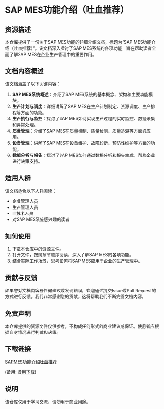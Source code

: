 # SAP MES功能介绍（吐血推荐）

## 资源描述

本仓库提供了一份关于SAP MES功能的详细介绍文档，标题为“SAP MES功能介绍（吐血推荐）”。该文档深入探讨了SAP MES系统的各项功能，旨在帮助读者全面了解SAP MES在企业生产管理中的重要作用。

## 文档内容概述

该文档涵盖了以下关键内容：

1. **SAP MES系统概述**：介绍了SAP MES系统的基本概念、架构和主要功能模块。
2. **生产计划与调度**：详细讲解了SAP MES在生产计划制定、资源调度、生产排程等方面的功能。
3. **生产执行与监控**：探讨了SAP MES如何实现生产过程的实时监控、数据采集和异常处理。
4. **质量管理**：介绍了SAP MES在质量控制、质量检测、质量追溯等方面的应用。
5. **设备管理**：讲解了SAP MES在设备维护、故障诊断、预防性维护等方面的功能。
6. **数据分析与报告**：探讨了SAP MES如何通过数据分析和报告生成，帮助企业进行决策支持。

## 适用人群

该文档适合以下人群阅读：

- 企业管理人员
- 生产管理人员
- IT技术人员
- 对SAP MES系统感兴趣的读者

## 如何使用

1. 下载本仓库中的资源文件。
2. 打开文件，按照章节顺序阅读，深入了解SAP MES的各项功能。
3. 结合实际工作场景，思考如何将SAP MES应用于企业的生产管理中。

## 贡献与反馈

如果您对文档内容有任何建议或发现错误，欢迎通过提交Issue或Pull Request的方式进行反馈。我们非常感谢您的贡献，这将帮助我们不断完善文档内容。

## 免责声明

本仓库提供的资源文件仅供参考，不构成任何形式的商业建议或保证。使用者应根据自身情况进行判断和决策。

## 下载链接
[SAPMES功能介绍吐血推荐](https://pan.quark.cn/s/374fdc79d677) 

(备用: [备用下载](https://pan.baidu.com/s/1F1v3nYf5vERPUxbAQizhBw?pwd=1234))

## 说明

该仓库仅用于学习交流，请勿用于商业用途。

